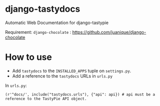 django-tastydocs
================

Automatic Web Documentation for django-tastypie

Requirement: `django-chocolate` : https://github.com/juanique/django-chocolate

How to use
==========

- Add `tastydocs` to the `INSTALLED_APPS` tuple on `settings.py`.
- Add a reference to the `tastydocs` URLs in `urls.py`

In `urls.py`:

    (r'^docs/', include("tastydocs.urls"), {"api": api}) # api must be a reference to the TastyPie API object.
